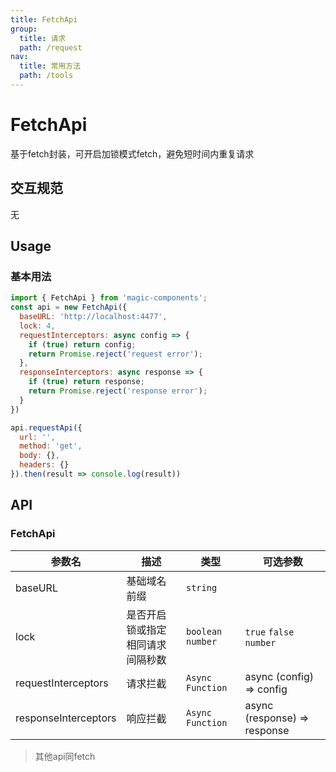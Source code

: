 ```yaml
---
title: FetchApi
group:
  title: 请求
  path: /request
nav:
  title: 常用方法
  path: /tools
---
```


# FetchApi

基于fetch封装，可开启加锁模式fetch，避免短时间内重复请求


## 交互规范

无

## Usage
### 基本用法

```js
import { FetchApi } from 'magic-components';
const api = new FetchApi({
  baseURL: 'http://localhost:4477',
  lock: 4,
  requestInterceptors: async config => {
    if (true) return config;
    return Promise.reject('request error');
  },
  responseInterceptors: async response => {
    if (true) return response;
    return Promise.reject('response error');
  }
})

api.requestApi({
  url: '',
  method: 'get',
  body: {},
  headers: {}
}).then(result => console.log(result))

```

## API

### FetchApi
|  参数名   | 描述  |  类型   | 可选参数  |
|  ----  | ----  |  ----  | ----  |
| baseURL  | 基础域名前缀 | `string` |  |
| lock  | 是否开启锁或指定相同请求间隔秒数 | `boolean` `number` | `true` `false` `number` |
| requestInterceptors | 请求拦截 | `Async Function` | async (config) => config |
| responseInterceptors | 响应拦截 | `Async Function` | async (response) => response |
> 其他api同fetch